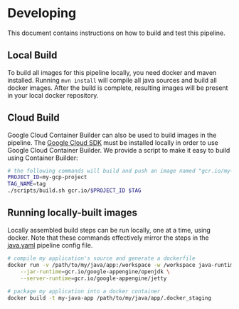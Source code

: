 # Developing

This document contains instructions on how to build and test this pipeline.

## Local Build
To build all images for this pipeline locally, you need docker and maven installed. Running 
`mvn install` will compile all java sources and build all docker images. After the build is complete, 
resulting images will be present in your local docker repository.

## Cloud Build
Google Cloud Container Builder can also be used to build images in the pipeline. The 
[Google Cloud SDK](https://cloud.google.com/sdk/) must be installed locally in order to use Google
Cloud Container Builder. We provide a script to make it easy to build using Container Builder:

```bash
# the following commands will build and push an image named "gcr.io/my-gcp-project/java-runtime-builder:tag"
PROJECT_ID=my-gcp-project
TAG_NAME=tag
./scripts/build.sh gcr.io/$PROJECT_ID $TAG
```

## Running locally-built images
Locally assembled build steps can be run locally, one at a time, using docker. Note that these
commands effectively mirror the steps in the [java.yaml](java.yaml) pipeline config file.

```bash
# compile my application's source and generate a dockerfile
docker run -v /path/to/my/java/app:/workspace -w /workspace java-runtime-builder \
    --jar-runtime=gcr.io/google-appengine/openjdk \
    --server-runtime=gcr.io/google-appengine/jetty
    
# package my application into a docker container
docker build -t my-java-app /path/to/my/java/app/.docker_staging
```
